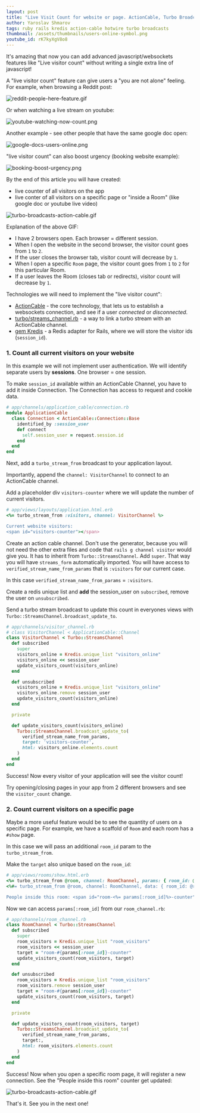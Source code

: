 ```yaml
---
layout: post
title: "Live Visit Count for website or page. ActionCable, Turbo Broadcasts, Kredis"
author: Yaroslav Shmarov
tags: ruby rails kredis action-cable hotwire turbo broadcasts
thumbnail: /assets/thumbnails/users-online-symbol.png
youtube_id: rK7kyXgV8o8
---
```


It's amazing that now you can add advanced javascript/websockets features like "Live visitor count" without writing a single extra line of javascript!

A "live visitor count" feature can give users a "you are not alone" feeling. For example, when browsing a Reddit post:

![reddit-people-here-feature.gif](/assets/images/reddit-people-here-feature.gif)

Or when watching a live stream on youtube:

![youtube-watching-now-count.png](/assets/images/youtube-watching-now-count.png)

Another example - see other people that have the same google doc open:

![google-docs-users-online.png](/assets/images/google-docs-users-online.png)

"live visitor count" can also boost urgency (booking website example):

![booking-boost-urgency.png](/assets/images/booking-boost-urgency.png)

By the end of this article you will have created:
- live counter of all visitors on the app
- live conter of all visitors on a specific page or "inside a Room" (like google doc or youtube live video)

![turbo-broadcasts-action-cable.gif](/assets/images/turbo-broadcasts-action-cable.gif)

Explanation of the above GIF:
- I have 2 browsers open. Each browser = different session.
- When I open the website in the second browser, the visitor count goes from `1`  to `2`.
- If the user closes the browser tab, visitor count will decrease by `1`.
- When I open a specific `Room` page, the visitor count goes from `1`  to `2` for this particular Room.
- If a user leaves the Room (closes tab or redirects), visitor count will decrease by `1`.

Technologies we will need to implement the "live visitor count":
- [ActionCable](https://guides.rubyonrails.org/action_cable_overview.html) - the core technology, that lets us to establish a websockets connection, and see if a user *connected* or *disconnected*.
- [turbo/streams_channel.rb](https://github.com/hotwired/turbo-rails/blob/main/app/channels/turbo/streams_channel.rb) - a way to link a turbo stream with an ActionCable channel.
- [gem Kredis](https://github.com/rails/kredis#installation) - a Redis adapter for Rails, where we will store the visitor ids (`session_id`).

### 1. Count all current visitors on your website

In this example we will not implement user authentication. We will identify separate users by **sessions**. One browser = one session.

To make `session_id` available within an ActionCable Channel, you have to add it inside Connection. The Connection has access to request and cookie data.

```ruby
# app/channels/application_cable/connection.rb
module ApplicationCable
  class Connection < ActionCable::Connection::Base
    identified_by :session_user
    def connect
      self.session_user = request.session.id
    end
  end
end
```

Next, add a `turbo_stream_from` broadcast to your application layout.

Importantly, append the `channel: VisitorChannel` to connect to an ActionCable channel.

Add a placeholder div `visitors-counter` where we will update the number of current visitors.

```ruby
# app/views/layouts/application.html.erb
<%= turbo_stream_from :visitors, channel: VisitorChannel %>

Current website visitors: 
<span id="visitors-counter"></span>
```

Create an action cable channel. Don't use the generator, because you will not need the other extra files and code that `rails g channel visitor` would give you. It has to inherit from `Turbo::StreamsChannel`. Add `super`. That way you will have `streams_form` automatically imported. You will have access to `verified_stream_name_from_params` that is `:visitors` for our current case.

In this case `verified_stream_name_from_params` = `:visitors`.

Create a redis unique list and **add** the session_user on `subscribed`, remove the user on `unsubscribed`.

Send a turbo stream broadcast to update this count in everyones views with `Turbo::StreamsChannel.broadcast_update_to`.

```ruby
# app/channels/visitor_channel.rb
# class VisitorChannel < ApplicationCable::Channel
class VisitorChannel < Turbo::StreamsChannel
  def subscribed
    super
    visitors_online = Kredis.unique_list "visitors_online"
    visitors_online << session_user
    update_visitors_count(visitors_online)
  end

  def unsubscribed
    visitors_online = Kredis.unique_list "visitors_online"
    visitors_online.remove session_user
    update_visitors_count(visitors_online)
  end

  private

  def update_visitors_count(visitors_online)
    Turbo::StreamsChannel.broadcast_update_to(
      verified_stream_name_from_params,
      target: 'visitors-counter',
      html: visitors_online.elements.count
    )
  end
end
```

Success! Now every visitor of your application will see the visitor count!

Try opening/closing pages in your app from 2 different browsers and see the `visitor_count` change.

### 2. Count current visitors on a specific page

Maybe a more useful feature would be to see the quantity of users on a specific page. For example, we have a scaffold of `Room` and each room has a `#show` page.

In this case we will pass an additional `room_id` param to the `turbo_stream_from`.

Make the `target` also unique based on the `room_id`:

```ruby
# app/views/rooms/show.html.erb
<%= turbo_stream_from @room, channel: RoomChannel, params: { room_id: @room.id } %>
<%#= turbo_stream_from @room, channel: RoomChannel, data: { room_id: @room.id } %>

People inside this room: <span id="room-<%= params[:room_id]%>-counter"></span>
```

Now we can access `params[:room_id]` from our `room_channel.rb`:

```ruby
# app/channels/room_channel.rb
class RoomChannel < Turbo::StreamsChannel
  def subscribed
    super
    room_visitors = Kredis.unique_list "room_visitors"
    room_visitors << session_user
    target = "room-#{params[:room_id]}-counter"
    update_visitors_count(room_visitors, target)
  end

  def unsubscribed
    room_visitors = Kredis.unique_list "room_visitors"
    room_visitors.remove session_user
    target = "room-#{params[:room_id]}-counter"
    update_visitors_count(room_visitors, target)
  end

  private

  def update_visitors_count(room_visitors, target)
    Turbo::StreamsChannel.broadcast_update_to(
      verified_stream_name_from_params,
      target:,
      html: room_visitors.elements.count
    )
  end
end
```

Success! Now when you open a specific room page, it will register a new connection. See the "People inside this room" counter get updated:

![turbo-broadcasts-action-cable.gif](/assets/images/turbo-broadcasts-action-cable.gif)

That's it. See you in the next one!
